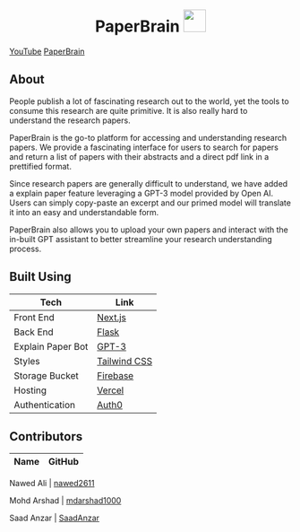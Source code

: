 <h1 align="center">
 PaperBrain    

 <img src="https://user-images.githubusercontent.com/83456083/215092669-6d56993d-3a7b-441c-8b56-48decb3b32bf.png" width="40" height="40" />

</h1>

[YouTube](https://www.youtube.com/watch?v=JnMSISVfTYc)
[PaperBrain](https://www.paperbrain.study)


## About

<p> People publish a lot of fascinating research out to the world, yet the tools to consume this research are quite primitive. It is also really hard to understand the research papers. </p>
  
<p>PaperBrain is the go-to platform for accessing and understanding research papers. We provide a fascinating interface for users to search for papers and return a list of papers with their abstracts and a direct pdf link in a prettified format.

Since research papers are generally difficult to understand, we have added a explain paper feature leveraging a GPT-3 model provided by Open AI. Users can simply copy-paste an excerpt and our primed model will translate it into an easy and understandable form.

</p>

<p>
PaperBrain also allows you to upload your own papers and interact with the in-built GPT assistant to better streamline your research understanding process.
</p>
  
## Built Using

| Tech           | Link                                                 |
| -------------- | ---------------------------------------------------- |
| Front End      | [Next.js](https://nextjs.org/)                       |
| Back End       | [Flask](https://flask.palletsprojects.com/en/2.2.x/) |
| Explain Paper Bot          | [GPT-3](https://openai.com/api/)             |
| Styles       | [Tailwind CSS](https://tailwindcss.com/docs/)        |
| Storage Bucket | [Firebase](https://www.firebase.google.com/)         |
| Hosting        | [Vercel](https://vercel.com/)                        |
| Authentication | [Auth0](https://www.auth0.com/)                      |


## Contributors

| Name | GitHub |
| ---- | ------ |

Nawed Ali | [nawed2611](https://github.com/nawed2611)

Mohd Arshad | [mdarshad1000](https://github.com/mdarshad1000)

Saad Anzar | [SaadAnzar](https://github.com/SaadAnzar)
